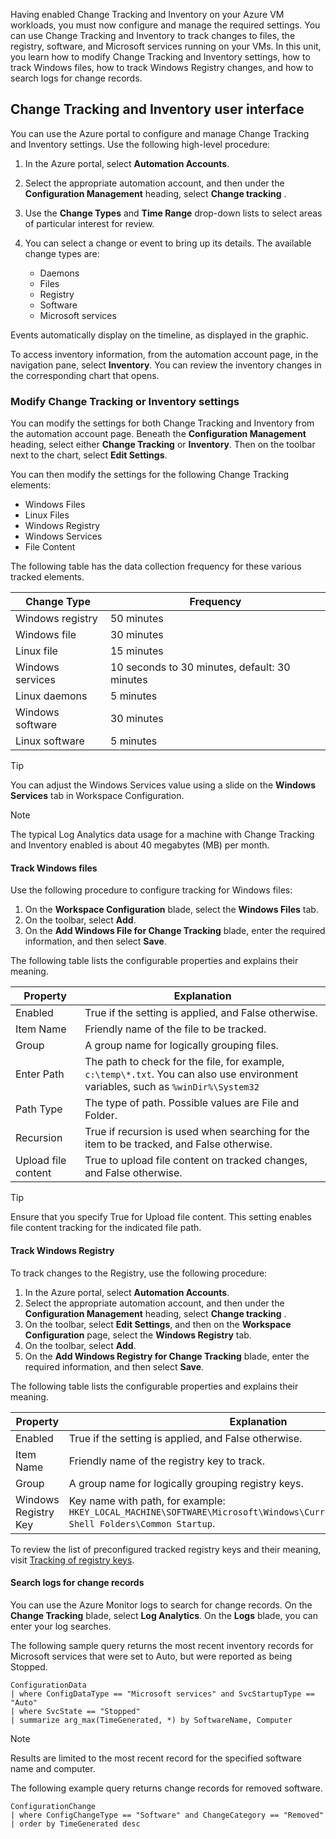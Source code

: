 Having enabled Change Tracking and Inventory on your Azure VM workloads, you must now configure and manage the required settings. You can use Change Tracking and Inventory to track changes to files, the registry, software, and Microsoft services running on your VMs. In this unit, you learn how to modify Change Tracking and Inventory settings, how to track Windows files, how to track Windows Registry changes, and how to search logs for change records.

## Change Tracking and Inventory user interface

You can use the Azure portal to configure and manage Change Tracking and Inventory settings. Use the following high-level procedure:

1. In the Azure portal, select **Automation Accounts**.
2. Select the appropriate automation account, and then under the **Configuration Management** heading, select **Change tracking** .
3. Use the **Change Types** and **Time Range** drop-down lists to select areas of particular interest for review.
4. You can select a change or event to bring up its details. The available change types are:

   - Daemons
   - Files
   - Registry
   - Software
   - Microsoft services

Events automatically display on the timeline, as displayed in the graphic.

To access inventory information, from the automation account page, in the navigation pane, select **Inventory**. You can review the inventory changes in the corresponding chart that opens.

### Modify Change Tracking or Inventory settings

You can modify the settings for both Change Tracking and Inventory from the automation account page. Beneath the **Configuration Management** heading, select either **Change Tracking** or **Inventory**. Then on the toolbar next to the chart, select **Edit Settings**.

You can then modify the settings for the following Change Tracking elements:

- Windows Files
- Linux Files
- Windows Registry
- Windows Services
- File Content

The following table has the data collection frequency for these various tracked elements.

|Change Type|Frequency|
|----|----|
|Windows registry|50 minutes|
|Windows file|30 minutes|
|Linux file|15 minutes|
|Windows services|10 seconds to 30 minutes, default: 30 minutes|
|Linux daemons|5 minutes|
|Windows software|30 minutes|
|Linux software|5 minutes|

> [!TIP]
> You can adjust the Windows Services value using a slide on the **Windows Services** tab in Workspace Configuration.

> [!NOTE]
> The typical Log Analytics data usage for a machine with Change Tracking and Inventory enabled is about 40 megabytes (MB) per month.

#### Track Windows files

Use the following procedure to configure tracking for Windows files:

1. On the **Workspace Configuration** blade, select the **Windows Files** tab.
2. On the toolbar, select **Add**.
3. On the **Add Windows File for Change Tracking** blade, enter the required information, and then select **Save**.

The following table lists the configurable properties and explains their meaning.

| Property | Explanation |
| -------- | ----------- |
|Enabled|True if the setting is applied, and False otherwise.|
|Item Name|Friendly name of the file to be tracked.|
|Group|A group name for logically grouping files.|
|Enter Path|The path to check for the file, for example, `c:\temp\*.txt`. You can also use environment variables, such as `%winDir%\System32` |
|Path Type|The type of path. Possible values are File and Folder.|
|Recursion|True if recursion is used when searching for the item to be tracked, and False otherwise.|
|Upload file content|True to upload file content on tracked changes, and False otherwise.|

> [!TIP] 
> Ensure that you specify True for Upload file content. This setting enables file content tracking for the indicated file path.

#### Track Windows Registry

To track changes to the Registry, use the following procedure:

1. In the Azure portal, select **Automation Accounts**.
2. Select the appropriate automation account, and then under the **Configuration Management** heading, select **Change tracking** .
3. On the toolbar, select **Edit Settings**, and then on the **Workspace Configuration** page, select the **Windows Registry** tab.
4. On the toolbar, select **Add**.
5. On the **Add Windows Registry for Change Tracking** blade, enter the required information, and then select **Save**.

The following table lists the configurable properties and explains their meaning.

| Property             | Explanation                                                  |
| -------------------- | ------------------------------------------------------------ |
| Enabled              | True if the setting is applied, and False otherwise.         |
| Item Name            | Friendly name of the registry key to track.                  |
| Group                | A group name for logically grouping registry keys.           |
| Windows Registry Key | Key name with path, for example: `HKEY_LOCAL_MACHINE\SOFTWARE\Microsoft\Windows\CurrentVersion\Explorer\User Shell Folders\Common Startup`. |

To review  the list of preconfigured tracked registry keys and their meaning, visit [Tracking of registry keys](https://aka.ms/tracking-of-registry-keys?azure-portal=true).

#### Search logs for change records

You can use the Azure Monitor logs to search for change records. On the **Change Tracking** blade, select **Log Analytics**. On the **Logs** blade, you can enter your log searches.

The following sample query returns the most recent inventory records for Microsoft services that were set to Auto, but were reported as being Stopped.

```
ConfigurationData
| where ConfigDataType == "Microsoft services" and SvcStartupType == "Auto"
| where SvcState == "Stopped"
| summarize arg_max(TimeGenerated, *) by SoftwareName, Computer
```

> [!NOTE] 
> Results are limited to the most recent record for the specified software name and computer.

The following example query returns change records for removed software.

```
ConfigurationChange
| where ConfigChangeType == "Software" and ChangeCategory == "Removed"
| order by TimeGenerated desc
```
